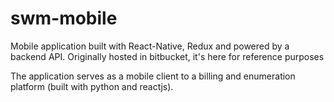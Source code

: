 # swm-mobile
Mobile application built with React-Native, Redux and powered by a backend API. 
Originally hosted in bitbucket, it's here for reference purposes

The application serves as a mobile client to a billing and enumeration platform (built with python and reactjs).
